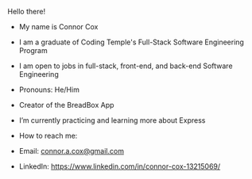 Hello there!

- My name is Connor Cox
- I am a graduate of Coding Temple's Full-Stack Software Engineering Program
- I am open to jobs in full-stack, front-end, and back-end Software Engineering

- Pronouns: He/Him
- Creator of the BreadBox App
- I’m currently practicing and learning more about Express

- How to reach me: 
- Email: connor.a.cox@gmail.com
- LinkedIn: https://www.linkedin.com/in/connor-cox-13215069/

